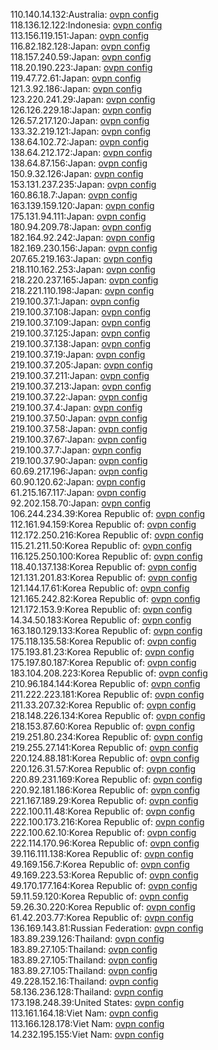 110.140.14.132:Australia: [ovpn config](vpn/110_140_14_132.ovpn)  
118.136.12.122:Indonesia: [ovpn config](vpn/118_136_12_122.ovpn)  
113.156.119.151:Japan: [ovpn config](vpn/113_156_119_151.ovpn)  
116.82.182.128:Japan: [ovpn config](vpn/116_82_182_128.ovpn)  
118.157.240.59:Japan: [ovpn config](vpn/118_157_240_59.ovpn)  
118.20.190.223:Japan: [ovpn config](vpn/118_20_190_223.ovpn)  
119.47.72.61:Japan: [ovpn config](vpn/119_47_72_61.ovpn)  
121.3.92.186:Japan: [ovpn config](vpn/121_3_92_186.ovpn)  
123.220.241.29:Japan: [ovpn config](vpn/123_220_241_29.ovpn)  
126.126.229.18:Japan: [ovpn config](vpn/126_126_229_18.ovpn)  
126.57.217.120:Japan: [ovpn config](vpn/126_57_217_120.ovpn)  
133.32.219.121:Japan: [ovpn config](vpn/133_32_219_121.ovpn)  
138.64.102.72:Japan: [ovpn config](vpn/138_64_102_72.ovpn)  
138.64.212.172:Japan: [ovpn config](vpn/138_64_212_172.ovpn)  
138.64.87.156:Japan: [ovpn config](vpn/138_64_87_156.ovpn)  
150.9.32.126:Japan: [ovpn config](vpn/150_9_32_126.ovpn)  
153.131.237.235:Japan: [ovpn config](vpn/153_131_237_235.ovpn)  
160.86.18.7:Japan: [ovpn config](vpn/160_86_18_7.ovpn)  
163.139.159.120:Japan: [ovpn config](vpn/163_139_159_120.ovpn)  
175.131.94.111:Japan: [ovpn config](vpn/175_131_94_111.ovpn)  
180.94.209.78:Japan: [ovpn config](vpn/180_94_209_78.ovpn)  
182.164.92.242:Japan: [ovpn config](vpn/182_164_92_242.ovpn)  
182.169.230.156:Japan: [ovpn config](vpn/182_169_230_156.ovpn)  
207.65.219.163:Japan: [ovpn config](vpn/207_65_219_163.ovpn)  
218.110.162.253:Japan: [ovpn config](vpn/218_110_162_253.ovpn)  
218.220.237.165:Japan: [ovpn config](vpn/218_220_237_165.ovpn)  
218.221.110.198:Japan: [ovpn config](vpn/218_221_110_198.ovpn)  
219.100.37.1:Japan: [ovpn config](vpn/219_100_37_1.ovpn)  
219.100.37.108:Japan: [ovpn config](vpn/219_100_37_108.ovpn)  
219.100.37.109:Japan: [ovpn config](vpn/219_100_37_109.ovpn)  
219.100.37.125:Japan: [ovpn config](vpn/219_100_37_125.ovpn)  
219.100.37.138:Japan: [ovpn config](vpn/219_100_37_138.ovpn)  
219.100.37.19:Japan: [ovpn config](vpn/219_100_37_19.ovpn)  
219.100.37.205:Japan: [ovpn config](vpn/219_100_37_205.ovpn)  
219.100.37.211:Japan: [ovpn config](vpn/219_100_37_211.ovpn)  
219.100.37.213:Japan: [ovpn config](vpn/219_100_37_213.ovpn)  
219.100.37.22:Japan: [ovpn config](vpn/219_100_37_22.ovpn)  
219.100.37.4:Japan: [ovpn config](vpn/219_100_37_4.ovpn)  
219.100.37.50:Japan: [ovpn config](vpn/219_100_37_50.ovpn)  
219.100.37.58:Japan: [ovpn config](vpn/219_100_37_58.ovpn)  
219.100.37.67:Japan: [ovpn config](vpn/219_100_37_67.ovpn)  
219.100.37.7:Japan: [ovpn config](vpn/219_100_37_7.ovpn)  
219.100.37.90:Japan: [ovpn config](vpn/219_100_37_90.ovpn)  
60.69.217.196:Japan: [ovpn config](vpn/60_69_217_196.ovpn)  
60.90.120.62:Japan: [ovpn config](vpn/60_90_120_62.ovpn)  
61.215.167.117:Japan: [ovpn config](vpn/61_215_167_117.ovpn)  
92.202.158.70:Japan: [ovpn config](vpn/92_202_158_70.ovpn)  
106.244.234.39:Korea Republic of: [ovpn config](vpn/106_244_234_39.ovpn)  
112.161.94.159:Korea Republic of: [ovpn config](vpn/112_161_94_159.ovpn)  
112.172.250.216:Korea Republic of: [ovpn config](vpn/112_172_250_216.ovpn)  
115.21.211.50:Korea Republic of: [ovpn config](vpn/115_21_211_50.ovpn)  
116.125.250.100:Korea Republic of: [ovpn config](vpn/116_125_250_100.ovpn)  
118.40.137.138:Korea Republic of: [ovpn config](vpn/118_40_137_138.ovpn)  
121.131.201.83:Korea Republic of: [ovpn config](vpn/121_131_201_83.ovpn)  
121.144.17.61:Korea Republic of: [ovpn config](vpn/121_144_17_61.ovpn)  
121.165.242.82:Korea Republic of: [ovpn config](vpn/121_165_242_82.ovpn)  
121.172.153.9:Korea Republic of: [ovpn config](vpn/121_172_153_9.ovpn)  
14.34.50.183:Korea Republic of: [ovpn config](vpn/14_34_50_183.ovpn)  
163.180.129.133:Korea Republic of: [ovpn config](vpn/163_180_129_133.ovpn)  
175.118.135.58:Korea Republic of: [ovpn config](vpn/175_118_135_58.ovpn)  
175.193.81.23:Korea Republic of: [ovpn config](vpn/175_193_81_23.ovpn)  
175.197.80.187:Korea Republic of: [ovpn config](vpn/175_197_80_187.ovpn)  
183.104.208.223:Korea Republic of: [ovpn config](vpn/183_104_208_223.ovpn)  
210.96.184.144:Korea Republic of: [ovpn config](vpn/210_96_184_144.ovpn)  
211.222.223.181:Korea Republic of: [ovpn config](vpn/211_222_223_181.ovpn)  
211.33.207.32:Korea Republic of: [ovpn config](vpn/211_33_207_32.ovpn)  
218.148.226.134:Korea Republic of: [ovpn config](vpn/218_148_226_134.ovpn)  
218.153.87.60:Korea Republic of: [ovpn config](vpn/218_153_87_60.ovpn)  
219.251.80.234:Korea Republic of: [ovpn config](vpn/219_251_80_234.ovpn)  
219.255.27.141:Korea Republic of: [ovpn config](vpn/219_255_27_141.ovpn)  
220.124.88.181:Korea Republic of: [ovpn config](vpn/220_124_88_181.ovpn)  
220.126.31.57:Korea Republic of: [ovpn config](vpn/220_126_31_57.ovpn)  
220.89.231.169:Korea Republic of: [ovpn config](vpn/220_89_231_169.ovpn)  
220.92.181.186:Korea Republic of: [ovpn config](vpn/220_92_181_186.ovpn)  
221.167.189.29:Korea Republic of: [ovpn config](vpn/221_167_189_29.ovpn)  
222.100.11.48:Korea Republic of: [ovpn config](vpn/222_100_11_48.ovpn)  
222.100.173.216:Korea Republic of: [ovpn config](vpn/222_100_173_216.ovpn)  
222.100.62.10:Korea Republic of: [ovpn config](vpn/222_100_62_10.ovpn)  
222.114.170.96:Korea Republic of: [ovpn config](vpn/222_114_170_96.ovpn)  
39.116.111.138:Korea Republic of: [ovpn config](vpn/39_116_111_138.ovpn)  
49.169.156.7:Korea Republic of: [ovpn config](vpn/49_169_156_7.ovpn)  
49.169.223.53:Korea Republic of: [ovpn config](vpn/49_169_223_53.ovpn)  
49.170.177.164:Korea Republic of: [ovpn config](vpn/49_170_177_164.ovpn)  
59.11.59.120:Korea Republic of: [ovpn config](vpn/59_11_59_120.ovpn)  
59.26.30.220:Korea Republic of: [ovpn config](vpn/59_26_30_220.ovpn)  
61.42.203.77:Korea Republic of: [ovpn config](vpn/61_42_203_77.ovpn)  
136.169.143.81:Russian Federation: [ovpn config](vpn/136_169_143_81.ovpn)  
183.89.239.126:Thailand: [ovpn config](vpn/183_89_239_126.ovpn)  
183.89.27.105:Thailand: [ovpn config](vpn/183_89_27_105.ovpn)  
183.89.27.105:Thailand: [ovpn config](vpn/183_89_27_105.ovpn)  
183.89.27.105:Thailand: [ovpn config](vpn/183_89_27_105.ovpn)  
49.228.152.16:Thailand: [ovpn config](vpn/49_228_152_16.ovpn)  
58.136.236.128:Thailand: [ovpn config](vpn/58_136_236_128.ovpn)  
173.198.248.39:United States: [ovpn config](vpn/173_198_248_39.ovpn)  
113.161.164.18:Viet Nam: [ovpn config](vpn/113_161_164_18.ovpn)  
113.166.128.178:Viet Nam: [ovpn config](vpn/113_166_128_178.ovpn)  
14.232.195.155:Viet Nam: [ovpn config](vpn/14_232_195_155.ovpn)  

